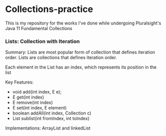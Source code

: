 # Collections-practice

This is my repository for the works I've done while undergoing Pluralsight's Java 11 Fundamental Collections


### Lists: Collection with Iteration

Summary: Lists are most popular form of collection that defines iteration order. Lists are collections that defines iteration order.

Each element in the List has an index, which represents its position in the list

Key Features:

- void add(int index, E e);
- E get(int index)
- E remove(int index)
- E set(int index, E element)
- boolean addAll(int index, Collection c)
- List<E> sublist(int fromIndex, int toIndex)

Implementations: ArrayList and linkedList